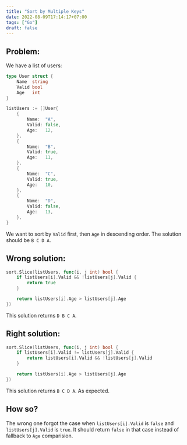 ```yaml
---
title: "Sort by Multiple Keys"
date: 2022-08-09T17:14:17+07:00
tags: ["Go"]
draft: false
---
```



## Problem:

We have a list of users:

```go
type User struct {
    Name  string
    Valid bool
    Age   int
}

listUsers := []User{
    {
        Name:  "A",
        Valid: false,
        Age:   12,
    },
    {
        Name:  "B",
        Valid: true,
        Age:   11,
    },
    {
        Name:  "C",
        Valid: true,
        Age:   10,
    },
    {
        Name:  "D",
        Valid: false,
        Age:   13,
    },
}
```

We want to sort by `Valid` first, then `Age` in descending order.
The solution should be `B C D A`.


## Wrong solution:


```go
sort.Slice(listUsers, func(i, j int) bool {
    if listUsers[i].Valid && !listUsers[j].Valid {
        return true
    }

    return listUsers[i].Age > listUsers[j].Age
})
```

This solution returns `D B C A`.


## Right solution:


```go
sort.Slice(listUsers, func(i, j int) bool {
    if listUsers[i].Valid != listUsers[j].Valid {
        return listUsers[i].Valid && !listUsers[j].Valid
    }

    return listUsers[i].Age > listUsers[j].Age
})
```

This solution returns `B C D A`. As expected.

## How so?

The wrong one forgot the case when `listUsers[i].Valid` is `false` and
`listUsers[j].Valid` is `true`. It should return `false` in that case
instead of fallback to `Age` comparision.
